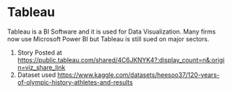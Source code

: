 # Tableau

Tableau is a BI Software and it is used for Data Visualization.</n>
Many firms now use Microsoft Power BI but Tableau is still sued on major sectors.


1) Story Posted at https://public.tableau.com/shared/4C6JKNYK4?:display_count=n&:origin=viz_share_link
2) Dataset used https://www.kaggle.com/datasets/heesoo37/120-years-of-olympic-history-athletes-and-results
